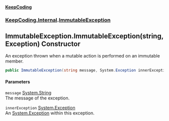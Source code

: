 #### [KeepCoding](index.md 'index')
### [KeepCoding.Internal](KeepCoding.Internal.md 'KeepCoding.Internal').[ImmutableException](ImmutableException.md 'KeepCoding.Internal.ImmutableException')
## ImmutableException.ImmutableException(string, Exception) Constructor
An exception thrown when a mutable action is performed on an immutable member.  
```csharp
public ImmutableException(string message, System.Exception innerException);
```
#### Parameters
<a name='KeepCoding.Internal.ImmutableException.ImmutableException(string.System.Exception).message'></a>
`message` [System.String](https://docs.microsoft.com/en-us/dotnet/api/System.String 'System.String')  
The message of the exception.
  
<a name='KeepCoding.Internal.ImmutableException.ImmutableException(string.System.Exception).innerException'></a>
`innerException` [System.Exception](https://docs.microsoft.com/en-us/dotnet/api/System.Exception 'System.Exception')  
An [System.Exception](https://docs.microsoft.com/en-us/dotnet/api/System.Exception 'System.Exception') within this exception.
  
